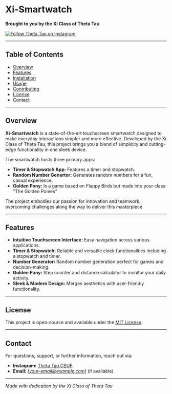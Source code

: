 # Xi-Smartwatch
**Brought to you by the Xi Class of Theta Tau**

[![Follow Theta Tau on Instagram](https://upload.wikimedia.org/wikipedia/en/d/d7/ThetaTau.png)](https://www.instagram.com/csufthetatau/)

---

## Table of Contents
- [Overview](#overview)
- [Features](#features)
- [Installation](#installation)
- [Usage](#usage)
- [Contributing](#contributing)
- [License](#license)
- [Contact](#contact)

---

## Overview

**Xi-Smartwatch** is a state-of-the-art touchscreen smartwatch designed to make everyday interactions simpler and more effective. Developed by the Xi Class of Theta Tau, this project brings you a blend of simplicity and cutting-edge functionality in one sleek device.

The smartwatch hosts three primary apps:
- **Timer & Stopwatch App:** Features a timer and stopwatch.
- **Random Number Genertor:** Generates random numbers for a fun, casual experience.
- **Golden Pony:** Is a game based on Flappy Birds but made into your class "The Golden Ponies"

The project embodies our passion for innovation and teamwork, overcoming challenges along the way to deliver this masterpiece.

---

## Features

- **Intuitive Touchscreen Interface:** Easy navigation across various applications.
- **Timer & Stopwatch:** Reliable and versatile clock functionalities including a stopwatch and timer.
- **Number Generator:** Random number generation perfect for games and decision-making.
- **Golden Pony:** Step counter and distance calculator to monitor your daily activity.
- **Sleek & Modern Design:** Merges aesthetics with user-friendly functionality.


  
---

## License

This project is open-source and available under the [MIT License](LICENSE).

---

## Contact

For questions, support, or further information, reach out via:

- **Instagram:** [Theta Tau CSUF](https://www.instagram.com/csufthetatau/)
- **Email:** _[your-email@example.com]_ (if available)

---

*Made with dedication by the Xi Class of Theta Tau*
